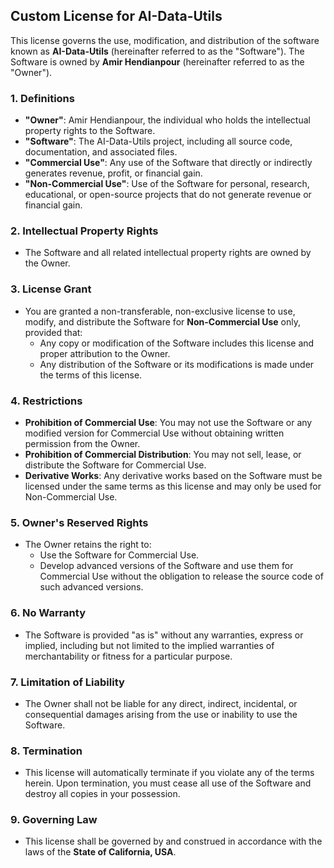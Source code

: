 ## Custom License for AI-Data-Utils

This license governs the use, modification, and distribution of the software known as **AI-Data-Utils** (hereinafter referred to as the "Software"). The Software is owned by **Amir Hendianpour** (hereinafter referred to as the "Owner").

### 1. Definitions
- **"Owner"**: Amir Hendianpour, the individual who holds the intellectual property rights to the Software.
- **"Software"**: The AI-Data-Utils project, including all source code, documentation, and associated files.
- **"Commercial Use"**: Any use of the Software that directly or indirectly generates revenue, profit, or financial gain.
- **"Non-Commercial Use"**: Use of the Software for personal, research, educational, or open-source projects that do not generate revenue or financial gain.

### 2. Intellectual Property Rights
- The Software and all related intellectual property rights are owned by the Owner.

### 3. License Grant
- You are granted a non-transferable, non-exclusive license to use, modify, and distribute the Software for **Non-Commercial Use** only, provided that:
  - Any copy or modification of the Software includes this license and proper attribution to the Owner.
  - Any distribution of the Software or its modifications is made under the terms of this license.

### 4. Restrictions
- **Prohibition of Commercial Use**: You may not use the Software or any modified version for Commercial Use without obtaining written permission from the Owner.
- **Prohibition of Commercial Distribution**: You may not sell, lease, or distribute the Software for Commercial Use.
- **Derivative Works**: Any derivative works based on the Software must be licensed under the same terms as this license and may only be used for Non-Commercial Use.

### 5. Owner's Reserved Rights
- The Owner retains the right to:
  - Use the Software for Commercial Use.
  - Develop advanced versions of the Software and use them for Commercial Use without the obligation to release the source code of such advanced versions.

### 6. No Warranty
- The Software is provided "as is" without any warranties, express or implied, including but not limited to the implied warranties of merchantability or fitness for a particular purpose.

### 7. Limitation of Liability
- The Owner shall not be liable for any direct, indirect, incidental, or consequential damages arising from the use or inability to use the Software.

### 8. Termination
- This license will automatically terminate if you violate any of the terms herein. Upon termination, you must cease all use of the Software and destroy all copies in your possession.

### 9. Governing Law
- This license shall be governed by and construed in accordance with the laws of the **State of California, USA**.
